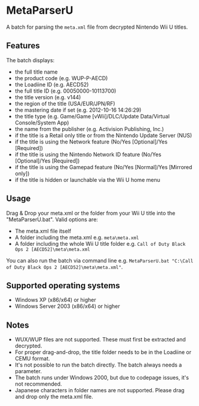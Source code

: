 # MetaParserU
A batch for parsing the ```meta.xml``` file from decrypted Nintendo Wii U titles.


## Features
The batch displays:
* the full title name
* the product code (e.g. WUP-P-AECD)
* the Loadiine ID (e.g. AECD52)
* the full title ID (e.g. 00050000-10113700)
* the title version (e.g. v144)
* the region of the title (USA/EUR/JPN/RF)
* the mastering date if set (e.g. 2012-10-16 14:26:29)
* the title type (e.g. Game/Game [vWii]/DLC/Update Data/Virtual Console/System App)
* the name from the publisher (e.g. Activision Publishing, Inc.)
* if the title is a Retail only title or from the Nintendo Update Server (NUS)
* if the title is using the Network feature (No/Yes [Optional]/Yes [Required])
* if the title is using the Nintendo Network ID feature (No/Yes [Optional]/Yes [Required])
* if the title is using the Gamepad feature (No/Yes [Normal]/Yes [Mirrored only])
* if the title is hidden or launchable via the Wii U home menu

## Usage
Drag & Drop your meta.xml or the folder from your Wii U title into the "MetaParserU.bat". Valid options are:
* The meta.xml file itself
* A folder including the meta.xml e.g. ```meta\meta.xml```
* A folder including the whole Wii U title folder e.g. ```Call of Duty Black Ops 2 [AECD52]\meta\meta.xml```

You can also run the batch via command line e.g. ```MetaParserU.bat "C:\Call of Duty Black Ops 2 [AECD52]\meta\meta.xml"```.

## Supported operating systems
* Windows XP (x86/x64) or higher
* Windows Server 2003 (x86/x64) or higher

## Notes
* WUX/WUP files are not supported. These must first be extracted and decrypted.
* For proper drag-and-drop, the title folder needs to be in the Loadiine or CEMU format.
* It's not possible to run the batch directly. The batch always needs a parameter.
* The batch runs under Windows 2000, but due to codepage issues, it's not recommended.
* Japanese characters in folder names are not supported. Please drag and drop only the meta.xml file.
